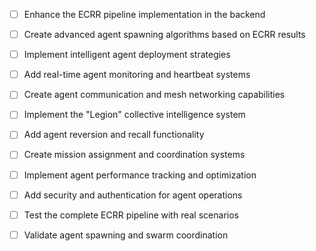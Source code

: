 - [ ] Enhance the ECRR pipeline implementation in the backend
- [ ] Create advanced agent spawning algorithms based on ECRR results
- [ ] Implement intelligent agent deployment strategies
- [ ] Add real-time agent monitoring and heartbeat systems
- [ ] Create agent communication and mesh networking capabilities
- [ ] Implement the "Legion" collective intelligence system
- [ ] Add agent reversion and recall functionality
- [ ] Create mission assignment and coordination systems
- [ ] Implement agent performance tracking and optimization
- [ ] Add security and authentication for agent operations
- [ ] Test the complete ECRR pipeline with real scenarios
- [ ] Validate agent spawning and swarm coordination

